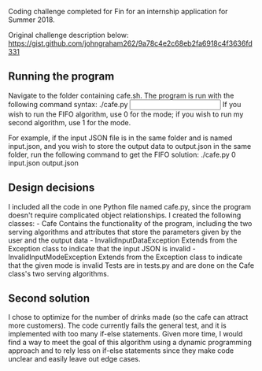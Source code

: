 Coding challenge completed for Fin for an internship application for Summer 2018.

Original challenge description below: https://gist.github.com/johngraham262/9a78c4e2c68eb2fa6918c4f3636fd331

## Running the program ##
Navigate to the folder containing cafe.sh. The program is run with the following
command syntax:
                ./cafe.py <mode> <input file> <output file>
If you wish to run the FIFO algorithm, use 0 for the mode; if you wish to run my
second algorithm, use 1 for the mode.

For example, if the input JSON file is in the same folder and is named input.json,
and you wish to store the output data to output.json in the same folder, run the
following command to get the FIFO solution:
                ./cafe.py 0 input.json output.json


## Design decisions ##
I included all the code in one Python file named cafe.py, since the program doesn't
require complicated object relationships. I created the following classes:
    - Cafe
        Contains the functionality of the program, including the two serving
        algorithms and attributes that store the parameters given by the user
        and the output data
    - InvalidInputDataException
        Extends from the Exception class to indicate that the input JSON is invalid
    - InvalidInputModeException
        Extends from the Exception class to indicate that the given mode is invalid
Tests are in tests.py and are done on the Cafe class's two serving algorithms.


## Second solution ##
I chose to optimize for the number of drinks made (so the cafe can attract more
customers). The code currently fails the general test, and it is implemented with
too many if-else statements. Given more time, I would find a way to meet the goal
of this algorithm using a dynamic programming approach and to rely less on if-else
statements since they make code unclear and easily leave out edge cases.
